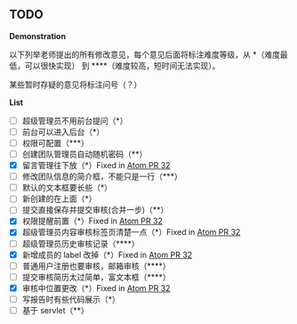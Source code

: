 ## TODO

**Demonstration**

以下列举老师提出的所有修改意见，每个意见后面将标注难度等级，从 \*（难度最低，可以很快实现） 到 \*\*\*\*（难度较高，短时间无法实现）。

某些暂时存疑的意见将标注问号（？）

**List**

- [ ] 超级管理员不用前台提问（\*）
- [ ] 前台可以进入后台（\*）
- [ ] 权限可配置（\*\*\*）
- [ ] 创建团队管理员自动随机密码（\*\*）
- [x] 留言管理往下放（\*）Fixed in [Atom PR 32](https://github.com/InnovationVault/atom/pull/32)
- [ ] 修改团队信息的简介框，不能只是一行（\*\*\*）
- [ ] 默认的文本框要长些（\*）
- [ ] 新创建的在上面（\*）
- [ ] 提交直接保存并提交审核(合并一步)（\*\*）
- [x] 权限提醒前置（\*）Fixed in [Atom PR 32](https://github.com/InnovationVault/atom/pull/32)
- [x] 超级管理员内容审核标签页清楚一点（\*）Fixed in [Atom PR 32](https://github.com/InnovationVault/atom/pull/32)
- [ ] 超级管理员历史审核记录（\*\*\*\*）
- [x] 新增成员的 label 改掉（\*）Fixed in [Atom PR 32](https://github.com/InnovationVault/atom/pull/32)
- [ ] 普通用户注册也要审核，邮箱审核（\*\*\*\*）
- [ ] 提交审核简历太过简单，富文本框（\*\*\*\*）
- [x] 审核中位置更改（\*）Fixed in [Atom PR 32](https://github.com/InnovationVault/atom/pull/32)
- [ ] 写报告时有些代码展示（\*）
- [ ] 基于 servlet（\*\*）
